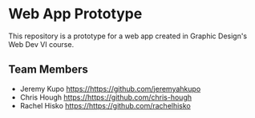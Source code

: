 # Web App Prototype

This repository is a prototype for a web app created in Graphic Design's Web Dev VI course.

## Team Members

- Jeremy Kupo <https://https://github.com/jeremyahkupo>
- Chris Hough <https://https://github.com/chris-hough>
- Rachel Hisko <https://https://github.com/rachelhisko>
